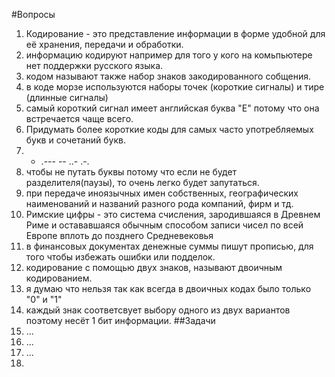 #Вопросы
1. Кодирование - это представление информации в форме удобной для её хранения, передачи и обработки.
2. информацию кодируют например для того у кого на комьпьютере нет поддержки русского языка.
3. кодом называют также набор знаков закодированного собщения.
4. в коде морзе используются наборы точек (короткие сигналы) и тире (длинные сигналы)
5. самый короткий сигнал имеет английская буква "Е" потому что она встречается чаще всего.
6. Придумать более короткие коды для самых часто употребляемых букв и сочетаний букв.
7. - .--- -- ..- .-.
8. чтобы не путать буквы потому что если не будет разделителя(паузы), то очень легко будет запутаться.
9. при передаче иноязычных имен собственных, географических наименований и названий разного рода компаний, фирм и тд.
10. Римские цифры - это система счисления, зародившаяся в Древнем Риме и остававшаяся обычным способом записи чисел по всей Европе вплоть до позднего Средневековья
11. в финансовых документах денежные суммы пишут прописью, для того чтобы избежать ошибки или подделок.
12. кодирование с помощью двух знаков, называют двоичным кодированием.
13. я думаю что нельзя так как всегда в двоичных кодах было только "0" и "1"
14. каждый знак соответсвует выбору одного из двух вариантов поэтому несёт 1 бит информации.
##Задачи
1. ...
2. ...
3. ...
4. 

